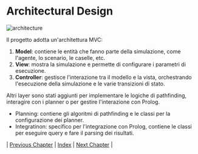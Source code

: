 # Architectural Design

![architecture](../resources/architecture.png "Architecture Overview")

Il progetto adotta un'architettura MVC: 
1. **Model**: contiene le entità che fanno parte della simulazione, come l'agente, lo scenario, le caselle, etc. 
2. **View**: mostra la simulazione e permette di configurare i parametri di esecuzione.
3. **Controller**: gestisce l'interazione tra il modello e la vista, orchestrando l'esecuzione della simulazione e le varie transizioni di stato.

Altri layer sono stati aggiunti per implementare le logiche di pathfinding, interagire con i planner o per gestire l'interazione con Prolog.
* Planning: contiene gli algoritmi di pathfinding e le classi per la configurazione dei planner. 
* Integratinon: specifico per l'integrazione con Prolog, contiene le classi per eseguire query e fare il parsing dei risultati. 

| [Previous Chapter](../3-requirements/index.md) | [Index](../index.md) | [Next Chapter](../5-detailed_design/index.md) |